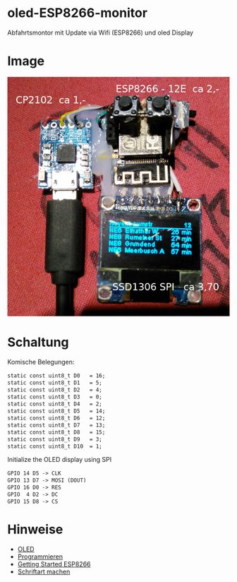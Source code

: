 # oled-ESP8266-monitor

Abfahrtsmontor mit Update via Wifi (ESP8266) und oled Display

# Image

![so sieht der Abfahrtsmonitor aus](img/image1.jpg)

# Schaltung

Komische Belegungen:

	static const uint8_t D0   = 16;
	static const uint8_t D1   = 5;
	static const uint8_t D2   = 4;
	static const uint8_t D3   = 0;
	static const uint8_t D4   = 2;
	static const uint8_t D5   = 14;
	static const uint8_t D6   = 12;
	static const uint8_t D7   = 13;
	static const uint8_t D8   = 15;
	static const uint8_t D9   = 3;
	static const uint8_t D10  = 1;

Initialize the OLED display using SPI

	GPIO 14 D5 -> CLK
	GPIO 13 D7 -> MOSI (DOUT)
	GPIO 16 D0 -> RES
	GPIO  4 D2 -> DC
	GPIO 15 D8 -> CS

# Hinweise

- [OLED](https://github.com/squix78/esp8266-oled-ssd1306)
- [Programmieren](http://fkainka.de/esp8266-in-der-arduino-ide/)
- [Getting Started ESP8266](http://www.instructables.com/id/Getting-Started-with-the-ESP8266-ESP-12/)
- [Schriftart machen](http://oleddisplay.squix.ch/)
